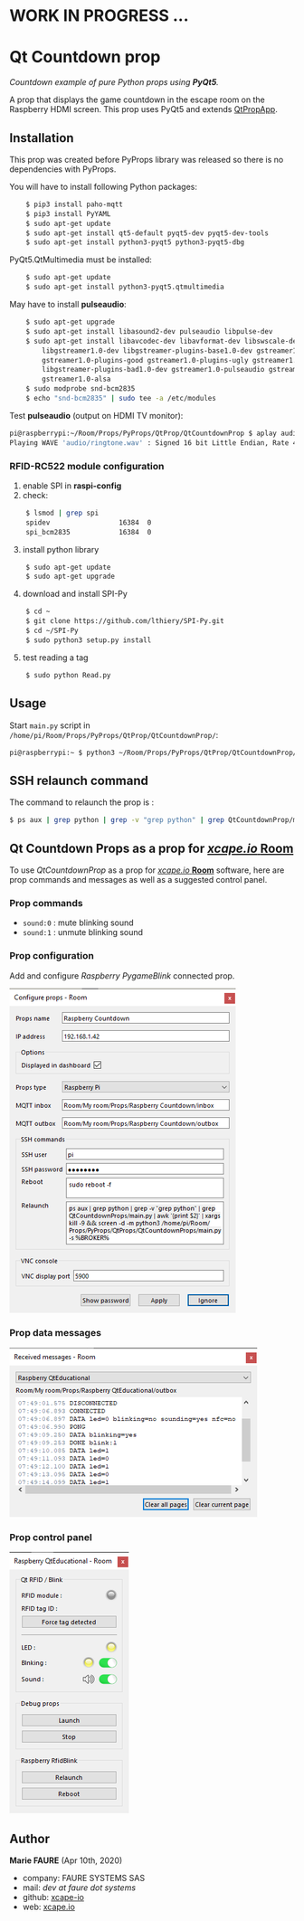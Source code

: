 ﻿# WORK IN PROGRESS ...

# Qt Countdown prop
*Countdown example of pure Python props using **PyQt5**.*

A prop that displays the game countdown in the escape room on the Raspberry HDMI screen. This prop uses PyQt5 and extends <a href="https://github.com/xcape-io/PyProps/blob/master/core/QtPropApp.py" target="_blank">QtPropApp</a>.

## Installation
This prop was created before PyProps library was released so there is no dependencies with PyProps.

You will have to install following Python packages:
```bash
    $ pip3 install paho-mqtt
    $ pip3 install PyYAML
    $ sudo apt-get update
    $ sudo apt-get install qt5-default pyqt5-dev pyqt5-dev-tools
    $ sudo apt-get install python3-pyqt5 python3-pyqt5-dbg
```

PyQt5.QtMultimedia must be installed:

```bash
    $ sudo apt-get update
    $ sudo apt-get install python3-pyqt5.qtmultimedia
```

May have to install **pulseaudio**:

```bash
    $ sudo apt-get upgrade
    $ sudo apt-get install libasound2-dev pulseaudio libpulse-dev
    $ sudo apt-get install libavcodec-dev libavformat-dev libswscale-dev \
        libgstreamer1.0-dev libgstreamer-plugins-base1.0-dev gstreamer1.0-plugins-base \
        gstreamer1.0-plugins-good gstreamer1.0-plugins-ugly gstreamer1.0-plugins-bad \
        libgstreamer-plugins-bad1.0-dev gstreamer1.0-pulseaudio gstreamer1.0-tools \
        gstreamer1.0-alsa
    $ sudo modprobe snd-bcm2835
    $ echo "snd-bcm2835" | sudo tee -a /etc/modules
```

Test  **pulseaudio** (output on HDMI TV monitor):

```bash
pi@raspberrypi:~/Room/Props/PyProps/QtProp/QtCountdownProp $ aplay audio/ringtone.wav 
Playing WAVE 'audio/ringtone.wav' : Signed 16 bit Little Endian, Rate 44100 Hz, Stereo
```

### RFID-RC522 module configuration
1) enable SPI in **raspi-config**
2) check:
```bash
    $ lsmod | grep spi
    spidev                 16384  0
    spi_bcm2835            16384  0
```
3) install python library
```bash
    $ sudo apt-get update
    $ sudo apt-get upgrade
```
4) download and install SPI-Py
```bash
    $ cd ~
    $ git clone https://github.com/lthiery/SPI-Py.git
    $ cd ~/SPI-Py
    $ sudo python3 setup.py install
```
5) test reading a tag
```bash
    $ sudo python Read.py
```


## Usage
Start `main.py` script in `/home/pi/Room/Props/PyProps/QtProp/QtCountdownProp/`:

```bash
pi@raspberrypi:~ $ python3 ~/Room/Props/PyProps/QtProp/QtCountdownProp/main.py -s 192.168.1.42 -d


```


## SSH relaunch command
The command to relaunch the prop is :

```bash
$ ps aux | grep python | grep -v "grep python" | grep QtCountdownProp/main.py | awk '{print $2}' | xargs kill -9 && screen -d -m python3 /home/pi/Room/Props/PyProps/QtProp/QtCountdownProp/main.py -s %BROKER%
```

## Qt Countdown Props as a prop for <a href="https://xcape.io/" target="_blank">*xcape.io* **Room**</a>
To use *QtCountdownProp* as a prop for <a href="https://xcape.io/" target="_blank">*xcape.io* **Room**</a> software, here are prop commands and messages as well as a suggested control panel.

### Prop commands
* `sound:0` : mute blinking sound
* `sound:1` : unmute blinking sound

### Prop configuration
Add and configure *Raspberry PygameBlink* connected prop.

![Prop configuration](props/props-configuration.png)

### Prop data messages

![Outbox messages](props/outbox-messages.png)

### Prop control panel

![Room control panel](props/room-control-panel.png)


## Author

**Marie FAURE** (Apr 10th, 2020)
* company: FAURE SYSTEMS SAS
* mail: *dev at faure dot systems*
* github: <a href="https://github.com/xcape-io?tab=repositories" target="_blank">xcape-io</a>
* web: <a href="https://xcape.io/" target="_blank">xcape.io</a>